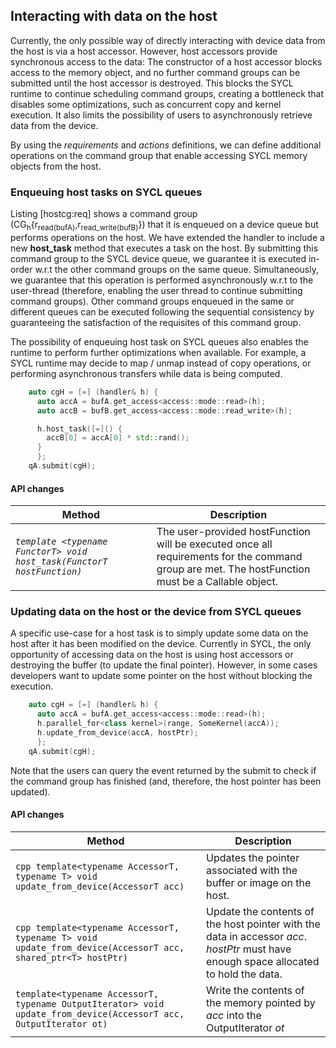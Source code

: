 ## Interacting with data on the host

Currently, the only possible way of directly interacting with device
data from the host is via a host accessor. However, host accessors
provide synchronous access to the data: The constructor of a host
accessor blocks access to the memory object, and no further command
groups can be submitted until the host accessor is destroyed. This
blocks the SYCL runtime to continue scheduling command groups, creating
a bottleneck that disables some optimizations, such as concurrent copy
and kernel execution. It also limits the possibility of users to asynchronously
retrieve data from the device.

By using the *requirements* and *actions* definitions,
we can define additional operations on the command group that
enable accessing SYCL memory objects from the host.

### Enqueuing host tasks on SYCL queues

Listing [hostcg:req] shows a command group
(CG<sub>h</sub>{r<sub>read(bufA)</sub>,r<sub>read_write(bufB)</sub>}) that it is enqueued on a device queue but
performs operations on the host. We have extended the handler to include
a new **host\_task** method that executes a task on the host. By
submitting this command group to the SYCL device queue, we guarantee it is
executed in-order w.r.t the other command groups on the same queue.
Simultaneously, we guarantee that this operation is performed
asynchronously w.r.t to the user-thread (therefore, enabling the user
thread to continue submitting command groups).
Other command groups enqueued in the same or different queues
can be executed following the sequential consistency by guaranteeing the
satisfaction of the requisites of this command group.

The possibility of enqueuing host task on SYCL queues also enables the
runtime to perform further optimizations when available.
For example, a SYCL runtime may decide to map / unmap instead of copy operations,
or  performing asynchronous transfers while data is being computed.

```cpp
    auto cgH = [=] (handler& h) {
      auto accA = bufA.get_access<access::mode::read>(h);
      auto accB = bufB.get_access<access::mode::read_write>(h);

      h.host_task([=]() {
        accB[0] = accA[0] * std::rand();
      }
      };
    qA.submit(cgH);
```

#### API changes

| Method | Description |
|--------|-------------|
| *`template <typename FunctorT> void host_task(FunctorT hostFunction)`* | The user-provided hostFunction will be executed once all requirements for the command group are met. The hostFunction must be a Callable object. |

### Updating data on the host or the device from SYCL queues

A specific use-case for a host task is to simply update some data on
the host after it has been modified on the device.
Currently in SYCL, the only opportunity of accessing data on the host is using
host accessors or destroying the buffer (to update the final pointer).
However, in some cases developers want to update some pointer on the host
without blocking the execution.

```cpp
    auto cgH = [=] (handler& h) {
      auto accA = bufA.get_access<access::mode::read>(h);
      h.parallel_for<class kernel>(range, SomeKernel(accA));
      h.update_from_device(accA, hostPtr);
      };
    qA.submit(cgH);
```

Note that the users can query the event returned by the submit to check if the
command group has finished (and, therefore, the host pointer has been updated).

#### API changes

| Method | Description |
|--------|-------------|
| `cpp template<typename AccessorT, typename T> void update_from_device(AccessorT acc)`  | Updates the pointer associated with the buffer or image on the host. |
| `cpp template<typename AccessorT, typename T> void update_from_device(AccessorT acc, shared_ptr<T> hostPtr)`  | Update the contents of the host pointer with the data in accessor _acc_. _hostPtr_ must have enough space allocated to hold the data. |
| `template<typename AccessorT, typename OutputIterator> void update_from_device(AccessorT acc, OutputIterator ot)`  | Write the contents of the memory pointed by _acc_ into the OutputIterator _ot_  |
